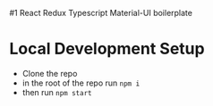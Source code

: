 #1 React Redux Typescript Material-UI boilerplate

# Local Development Setup
  - Clone the repo
  - in the root of the repo run ```npm i```
  - then run ```npm start```